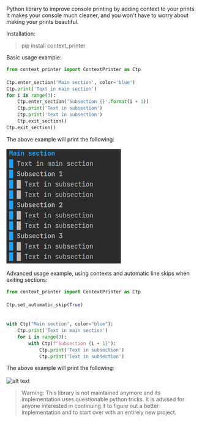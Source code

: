 Python library to improve console printing by adding context to your prints. It makes your console much cleaner, and you won't have to worry about making your prints beautiful.

Installation:
> pip install context_printer

Basic usage example:
```python
from context_printer import ContextPrinter as Ctp

Ctp.enter_section('Main section', color='blue')
Ctp.print('Text in main section')
for i in range(3):
    Ctp.enter_section('Subsection {}'.format(i + 1))
    Ctp.print('Text in subsection')
    Ctp.print('Text in subsection')
    Ctp.exit_section()
Ctp.exit_section()
```

The above example will print the following:\
\
![alt text](https://github.com/ValerianRey/ContextPrinter/blob/main/images/ctp_1.png "Basic example output")

Advanced usage example, using contexts and automatic line skips when exiting sections:
```python
from context_printer import ContextPrinter as Ctp

Ctp.set_automatic_skip(True)


with Ctp("Main section", color="blue"):
    Ctp.print('Text in main section')
    for i in range(3):
        with Ctp(f"Subsection {i + 1}"):
            Ctp.print('Text in subsection')
            Ctp.print('Text in subsection')
```

The above example will print the following:\
\
![alt text](https://github.com/ValerianRey/ContextPrinter/blob/main/images/ctp_2.png "Basic example output")

> Warning: This library is not maintained anymore and its implementation uses questionable python
> tricks. It is advised for anyone interested in continuing it to figure out a better implementation
> and to start over with an entirely new project.